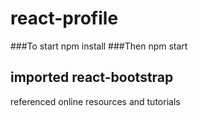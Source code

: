 # react-profile
###To start
npm install
###Then
npm start
## imported react-bootstrap
referenced online resources and tutorials
